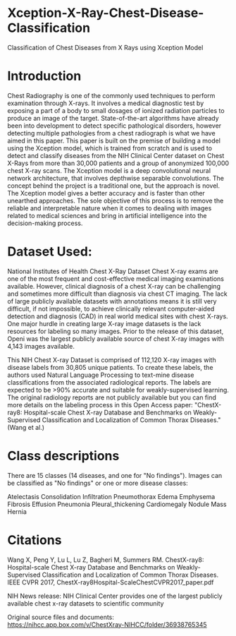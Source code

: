 # Xception-X-Ray-Chest-Disease-Classification
Classification of Chest Diseases from X Rays using Xception Model


# Introduction
Chest Radiography is one of the commonly used techniques to perform examination through X-rays. It involves a medical diagnostic test by exposing a part of a body to small dosages of ionized radiation particles to produce an image of the target. State-of-the-art algorithms have already been into development to detect specific pathological disorders, however detecting multiple pathologies from a chest radiograph is what we have aimed in this paper. This paper is built on the premise of building a model using the Xception model, which is trained from scratch and is used to detect and classify diseases from the NIH Clinical Center dataset on Chest X-Rays from more than 30,000 patients and a group of anonymized 100,000 chest X-ray scans. The Xception model is a deep convolutional neural network architecture, that involves depthwise separable convolutions. The concept behind the project is a traditional one, but the approach is novel. The Xception model gives a better accuracy and is faster than other unearthed approaches. The sole objective of this process is to remove the reliable and interpretable nature when it comes to dealing with images related to medical sciences and bring in artificial intelligence into the decision-making process.

# Dataset Used: 
National Institutes of Health Chest X-Ray Dataset
Chest X-ray exams are one of the most frequent and cost-effective medical imaging examinations available. However, clinical diagnosis of a chest X-ray can be challenging and sometimes more difficult than diagnosis via chest CT imaging. The lack of large publicly available datasets with annotations means it is still very difficult, if not impossible, to achieve clinically relevant computer-aided detection and diagnosis (CAD) in real world medical sites with chest X-rays. One major hurdle in creating large X-ray image datasets is the lack resources for labeling so many images. Prior to the release of this dataset, Openi was the largest publicly available source of chest X-ray images with 4,143 images available.

This NIH Chest X-ray Dataset is comprised of 112,120 X-ray images with disease labels from 30,805 unique patients. To create these labels, the authors used Natural Language Processing to text-mine disease classifications from the associated radiological reports. The labels are expected to be >90% accurate and suitable for weakly-supervised learning. The original radiology reports are not publicly available but you can find more details on the labeling process in this Open Access paper: "ChestX-ray8: Hospital-scale Chest X-ray Database and Benchmarks on Weakly-Supervised Classification and Localization of Common Thorax Diseases." (Wang et al.)

# Class descriptions
There are 15 classes (14 diseases, and one for "No findings"). Images can be classified as "No findings" or one or more disease classes:

Atelectasis
Consolidation
Infiltration
Pneumothorax
Edema
Emphysema
Fibrosis
Effusion
Pneumonia
Pleural_thickening
Cardiomegaly
Nodule Mass
Hernia

# Citations
Wang X, Peng Y, Lu L, Lu Z, Bagheri M, Summers RM. ChestX-ray8: Hospital-scale Chest X-ray Database and Benchmarks on Weakly-Supervised Classification and Localization of Common Thorax Diseases. IEEE CVPR 2017, ChestX-ray8Hospital-ScaleChestCVPR2017_paper.pdf

NIH News release: NIH Clinical Center provides one of the largest publicly available chest x-ray datasets to scientific community

Original source files and documents: https://nihcc.app.box.com/v/ChestXray-NIHCC/folder/36938765345




